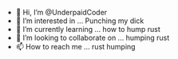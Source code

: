 - 👋 Hi, I’m @UnderpaidCoder
- 👀 I’m interested in ... Punching my dick 
- 🌱 I’m currently learning ... how to hump rust 
- 💞️ I’m looking to collaborate on ... humping rust 
- 📫 How to reach me ... rust humping 

<!---
UnderpaidCoder/UnderpaidCoder is a ✨ special ✨ repository because its `README.md` (this file) appears on your GitHub profile.
You can click the Preview link to take a look at your changes.
--->
